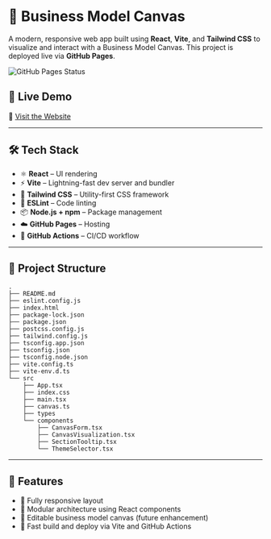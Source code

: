 # 🧩 Business Model Canvas

A modern, responsive web app built using **React**, **Vite**, and **Tailwind CSS** to visualize and interact with a Business Model Canvas. This project is deployed live via **GitHub Pages**.

![GitHub Pages Status](https://img.shields.io/github/deployments/muroyyy/business-model-canvas/github-pages?label=GitHub%20Pages&logo=github)

## 🚀 Live Demo

🔗 [Visit the Website](https://muroyyy.github.io/business-model-canvas/)

---

## 🛠️ Tech Stack

- ⚛️ **React** – UI rendering
- ⚡ **Vite** – Lightning-fast dev server and bundler
- 🎨 **Tailwind CSS** – Utility-first CSS framework
- 🧹 **ESLint** – Code linting
- 📦 **Node.js + npm** – Package management
- ☁️ **GitHub Pages** – Hosting
- 🔄 **GitHub Actions** – CI/CD workflow

---

## 📁 Project Structure

```
.
├── README.md
├── eslint.config.js
├── index.html
├── package-lock.json
├── package.json
├── postcss.config.js
├── tailwind.config.js
├── tsconfig.app.json
├── tsconfig.json
├── tsconfig.node.json
├── vite.config.ts
├── vite-env.d.ts
└── src
    ├── App.tsx
    ├── index.css
    ├── main.tsx
    ├── canvas.ts
    ├── types
    └── components
        ├── CanvasForm.tsx
        ├── CanvasVisualization.tsx
        ├── SectionTooltip.tsx
        └── ThemeSelector.tsx
```

---

## 🧩 Features
- 📱 Fully responsive layout
- 🧠 Modular architecture using React components
- 🎯 Editable business model canvas (future enhancement)
- 💨 Fast build and deploy via Vite and GitHub Actions
